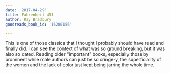 ```yaml
---
date: '2017-04-29'
title: Fahrenheit 451
author: Ray Bradbury
goodreads_book_id: '16280156'

---
```

This is one of those classics that I thought I probably should have read and finally did. I can see the context of what was so ground breaking, but it was also so dated. Reading older "important" books, especially those by prominent while male authors can just be so cringe-y, the superficiality of the women and the lack of color just kept being jarring the whole time.

